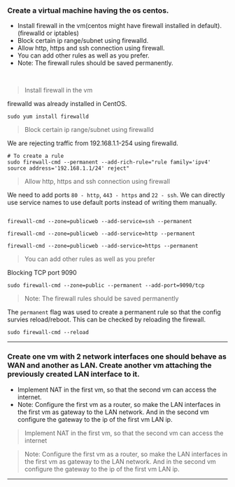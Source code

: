 ### Create a virtual machine having the os centos.

* Install firewall in the vm(centos might have firewall installed in default).(firewalld or iptables)
* Block certain ip range/subnet using firewalld.
* Allow http, https and ssh connection using firewall.
* You can add other rules as well as you prefer.
* Note: The firewall rules should be saved permanently.

<br>

> Install firewall in the vm

firewalld was already installed in CentOS.

```console
sudo yum install firewalld
```

> Block certain ip range/subnet using firewalld

We are rejecting traffic from 192.168.1.1-254 using firewalld.

```console
# To create a rule
sudo firewall-cmd --permanent --add-rich-rule="rule family='ipv4' source address='192.168.1.1/24' reject"
```

> Allow http, https and ssh connection using firewall

We need to add ports `80 - http`, `443 - https` and `22 - ssh`. We can directly use service names to use default ports instead of writing them manually.

```console

firewall-cmd --zone=publicweb --add-service=ssh --permanent

firewall-cmd --zone=publicweb --add-service=http --permanent

firewall-cmd --zone=publicweb --add-service=https --permanent
```

> You can add other rules as well as you prefer

Blocking TCP port 9090

```console
sudo firewall-cmd --zone=public --permanent --add-port=9090/tcp
```

> Note: The firewall rules should be saved permanently

The `permanent` flag was used to create a permanent rule so that the config survies reload/reboot. This can be checked by reloading the firewall.

```console
sudo firewall-cmd --reload
```

---

### Create one vm with 2 network interfaces one should behave as WAN and another as LAN. Create another vm attaching the previously created LAN interface to it. 
* Implement NAT in the first vm, so that the second vm can access the internet.
* Note: Configure the first vm as a router, so make the LAN interfaces in the first vm as gateway to the LAN network. And in the second vm configure the gateway to the ip of the first vm LAN ip.

> Implement NAT in the first vm, so that the second vm can access the internet

> Note: Configure the first vm as a router, so make the LAN interfaces in the first vm as gateway to the LAN network. And in the second vm configure the gateway to the ip of the first vm LAN ip.

---
